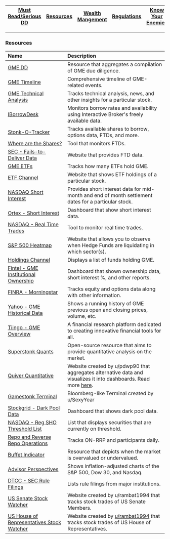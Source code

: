 | [Must Read/Serious DD](index.md)|[Resources](resources.md)|[Wealth Mangement](wealth-management.md)| [Regulations](regulations.md) |  [Know Your Enemies](know-your-enemies.md) |
|:-:|:-|:-:| :-:| :-:|

---

### Resources

|Name|Description|
|:-|:-|
|[GME DD](https://gmedd.com/)|Resource that aggregates a compilation of GME due diligence.|
|[GME Timeline](https://gmetimeline.com/)|Comprehensive timeline of GME-related events.|
|[GME Technical Analysis](https://www.investing.com/equities/gamestop-corp-technical)|Tracks technical analysis, news, and other insights for a particular stock.|
|[IBorrowDesk](https://iborrowdesk.com/report/GME)|Monitors borrow rates and availability using Interactive Broker's freely available data.|
|[Stonk-O-Tracker](https://gme.crazyawesomecompany.com/)|Tracks available shares to borrow, options data, FTDs, and more.|
|[Where are the Shares?](https://wherearetheshares.com/)|Tool that monitors FTDs.|
|[SEC - Fails-to-Deliver Data](https://www.sec.gov/data/foiadocsfailsdatahtm)|Website that provides FTD data.|
|[GME ETFs](https://www.etf.com/stock/GME)|Tracks how many ETFs hold GME.|
|[ETF Channel](https://www.etfchannel.com/symbol/gme/)|Website that shows ETF holdings of a particular stock.|
|[NASDAQ  Short Interest](https://www.nasdaqtrader.com/Trader.aspx?id=ShortInterest#)|Provides short interest data for mid-month and end of month settlement dates for a particular stock.|
|[Ortex - Short Interest](https://www.ortex.com/symbol/NYSE/GME/short_interest)|Dashboard that show short interest data.|
|[NASDAQ - Real Time Trades](https://www.nasdaq.com/market-activity/stocks/gme/latest-real-time-trades)|Tool to monitor real time trades.|
|[S&P 500 Heatmap](https://finviz.com/map.ashx)|Website that allows you to observe when Hedge Funds are liquidating in which sector(s).|
|[Holdings Channel](https://www.holdingschannel.com/bystock/?symbol=gme)|Displays a list of funds holding GME.|
|[Fintel - GME Institutional Ownership](https://fintel.io/so/us/gme)|Dashboard that shown ownership data, short interest %, and other reports.|
|[FINRA - Morningstar](http://finra-markets.morningstar.com/MarketData/EquityOptions/detail.jsp?query=14%3A0P000002CH&sdkVersion=2.60.0)|Tracks equity and options data along with other information.|
|[Yahoo - GME Historical Data](https://finance.yahoo.com/quote/GME/history?p=GME)|Shows a running history of GME previous open and closing prices, volume, etc.|
|[Tiingo - GME Overview](https://www.tiingo.com/gme/overview)|A financial research platform dedicated to creating innovative financial tools for all.|
|[Superstonk Quants](https://www.superstonkquant.org/)|Open-source resource that aims to provide quantitative analysis on the market.|
|[Quiver Quantitative](https://www.quiverquant.com/)|Website created by u/pdwp90 that aggregates alternative data and visualizes it into dashboards. Read more [here](https://www.reddit.com/r/Superstonk/comments/mlevq3/ive_been_scraping_data_used_by_hedge_funds_for/).|
|[Gamestonk Terminal](https://www.reddit.com/r/DDintoGME/comments/mxl0co/move_over_bloomberg_terminal_here_comes_gamestonk/)|Bloomberg-like Terminal created by u/SexyYear|
|[Stockgrid - Dark Pool Data](https://www.stockgrid.io/darkpools)|Dashboard that shows dark pool data.|
|[NASDAQ - Reg SHO Threshold List](https://www.nasdaqtrader.com/Trader.aspx?id=RegSHOThreshold)|List that displays securities that are currently on threshold.|
|[Repo and Reverse Repo Operations](https://apps.newyorkfed.org/markets/autorates/tomo-results-display?SHOWMORE=TRUE&startDate=01/01/2000&enddate=01/01/2000)|Tracks ON-RRP and participants daily.|
|[Buffet Indicator](https://currentmarketvaluation.com/models/buffett-indicator.php)|Resource that depicts when the market is overvalued or undervalued.|
|[Advisor Perspectives](https://www.advisorperspectives.com/dshort/updates/2021/06/04/the-s-p-500-dow-and-nasdaq-since-their-2000-highs)|Shows inflation-adjusted charts of the S&P 500, Dow 30, and Nasdaq.|
|[DTCC - SEC Rule Filings](https://www.dtcc.com/legal/sec-rule-filings)|Lists rule filings from major institutions.|
|[US Senate Stock Watcher](https://senatestockwatcher.com/)|Website created by u/rambat1994 that tracks stock trades of US Senate Members.|
|[US House of Representatives Stock Watcher](https://housestockwatcher.com/)|Website created by  [u/rambat1994](https://www.reddit.com/u/rambat1994/) that tracks stock trades of US House of Representatives.|
